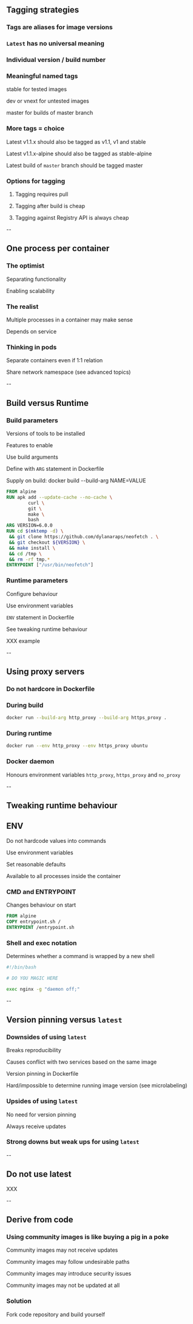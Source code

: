 ## Tagging strategies

### Tags are aliases for image versions

### `Latest` has no universal meaning

### Individual version / build number

### Meaningful named tags

stable for tested images

dev or vnext for untested images

master for builds of master branch

### More tags = choice

Latest v1.1.x should also be tagged as v1.1, v1 and stable

Latest v1.1.x-alpine should also be tagged as stable-alpine

Latest build of `master` branch should be tagged master

### Options for tagging

1. Tagging requires pull

1. Tagging after build is cheap

1. Tagging against Registry API is always cheap

--

## One process per container

### The optimist

Separating functionality

Enabling scalability

### The realist

Multiple processes in a container may make sense

Depends on service

### Thinking in pods

Separate containers even if 1:1 relation

Share network namespace (see advanced topics)

--

## Build versus Runtime

### Build parameters

Versions of tools to be installed

Features to enable

Use build arguments

Define with `ARG` statement in Dockerfile

Supply on build: docker build --build-arg NAME=VALUE

```Dockerfile
FROM alpine
RUN apk add --update-cache --no-cache \
        curl \
        git \
        make \
        bash
ARG VERSION=6.0.0
RUN cd $(mktemp -d) \
 && git clone https://github.com/dylanaraps/neofetch . \
 && git checkout ${VERSION} \
 && make install \
 && cd /tmp \
 && rm -rf tmp.*
ENTRYPOINT ["/usr/bin/neofetch"]
```

### Runtime parameters

Configure behaviour

Use environment variables

`ENV` statement in Dockerfile

See tweaking runtime behaviour

XXX example

--

## Using proxy servers

### Do not hardcore in Dockerfile

### During build

```bash
docker run --build-arg http_proxy --build-arg https_proxy .
```

### During runtime

```bash
docker run --env http_proxy --env https_proxy ubuntu
```

### Docker daemon

Honours environment variables `http_proxy`, `https_proxy` and `no_proxy`

--

## Tweaking runtime behaviour

## ENV

Do not hardcode values into commands

Use environment variables

Set reasonable defaults

Available to all processes inside the container

### CMD and ENTRYPOINT

Changes behaviour on start

```Dockerfile
FROM alpine
COPY entrypoint.sh /
ENTRYPOINT /entrypoint.sh
```

### Shell and exec notation

Determines whether a command is wrapped by a new shell

```bash
#!/bin/bash

# DO YOU MAGIC HERE

exec nginx -g "daemon off;"
```

--

## Version pinning versus `latest`

### Downsides of using `latest`

Breaks reproducibility

Causes conflict with two services based on the same image

Version pinning in Dockerfile

Hard/impossible to determine running image version (see microlabeling)

### Upsides of using `latest`

No need for version pinning

Always receive updates

### Strong downs but weak ups for using `latest`

--

## Do not use latest

XXX

--

## Derive from code

### Using community images is like buying a pig in a poke

Community images may not receive updates

Community images may follow undesirable paths

Community images may introduce security issues

Community images may not be updated at all

### Solution

Fork code repository and build yourself
